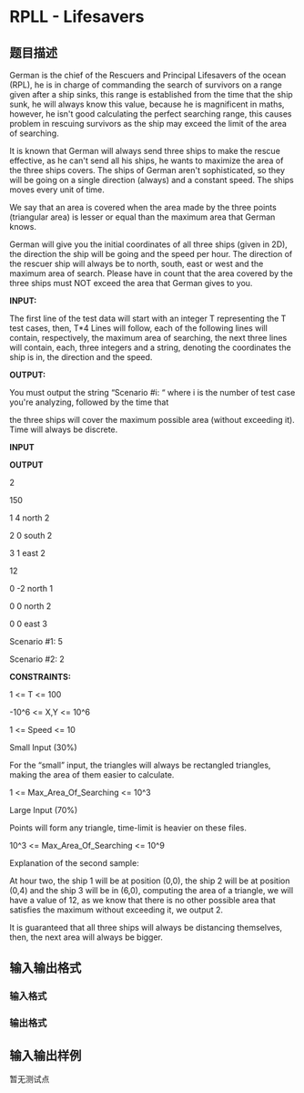 # RPLL - Lifesavers

## 题目描述

 German is the chief of the Rescuers and Principal Lifesavers of the ocean (RPL), he is in charge of commanding the search of survivors on a range given after a ship sinks, this range is established from the time that the ship sunk, he will always know this value, because he is magnificent in maths, however, he isn't good calculating the perfect searching range, this causes problem in rescuing survivors as the ship may exceed the limit of the area of searching.

It is known that German will always send three ships to make the rescue effective, as he can't send all his ships, he wants to maximize the area of the three ships covers. The ships of German aren't sophisticated, so they will be going on a single direction (always) and a constant speed. The ships moves every unit of time.

We say that an area is covered when the area made by the three points (triangular area) is lesser or equal than the maximum area that German knows.

German will give you the initial coordinates of all three ships (given in 2D), the direction the ship will be going and the speed per hour. The direction of the rescuer ship will always be to north, south, east or west and the maximum area of search. Please have in count that the area covered by the three ships must NOT exceed the area that German gives to you.

**INPUT:**

The first line of the test data will start with an integer T representing the T test cases, then, T\*4 Lines will follow, each of the following lines will contain, respectively, the maximum area of searching, the next three lines will contain, each, three integers and a string, denoting the coordinates the ship is in, the direction and the speed.

**OUTPUT:**

You must output the string “Scenario #i: “ where i is the number of test case you're analyzing, followed by the time that

the three ships will cover the maximum possible area (without exceeding it). Time will always be discrete.

**INPUT**

**OUTPUT**

2

150

1 4 north 2

2 0 south 2

3 1 east 2

12

0 -2 north 1

0 0 north 2

0 0 east 3

Scenario #1: 5

Scenario #2: 2

**CONSTRAINTS:**

1 <= T <= 100

-10^6 <= X,Y <= 10^6

1 <= Speed <= 10

Small Input (30%)

For the “small” input, the triangles will always be rectangled triangles, making the area of them easier to calculate.

1 <= Max\_Area\_Of\_Searching <= 10^3

Large Input (70%)

Points will form any triangle, time-limit is heavier on these files.

10^3 <= Max\_Area\_Of\_Searching <= 10^9

Explanation of the second sample:

At hour two, the ship 1 will be at position (0,0), the ship 2 will be at position (0,4) and the ship 3 will be in (6,0), computing the area of a triangle, we will have a value of 12, as we know that there is no other possible area that satisfies the maximum without exceeding it, we output 2.

It is guaranteed that all three ships will always be distancing themselves, then, the next area will always be bigger.

## 输入输出格式

### 输入格式

### 输出格式

## 输入输出样例

暂无测试点

